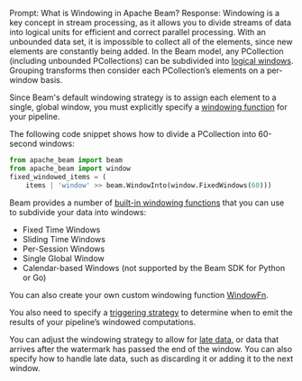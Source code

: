 Prompt:
What is Windowing in Apache Beam?
Response:
Windowing is a key concept in stream processing, as it allows you to divide streams of data into logical units for efficient and correct parallel processing.
With an unbounded data set, it is impossible to collect all of the elements, since new elements are constantly being added. In the Beam model, any PCollection (including unbounded PCollections) can be subdivided into [logical windows](https://beam.apache.org/documentation/programming-guide/#windowing-basics). Grouping transforms then consider each PCollection’s elements on a per-window basis.

Since Beam's default windowing strategy is to assign each element to a single, global window, you must explicitly specify a [windowing function](https://beam.apache.org/documentation/programming-guide/#setting-your-pcollections-windowing-function) for your pipeline.

The following code snippet shows how  to divide a PCollection into 60-second windows:
```python
from apache_beam import beam
from apache_beam import window
fixed_windowed_items = (
    items | 'window' >> beam.WindowInto(window.FixedWindows(60)))
```

Beam provides a number of [built-in windowing functions](https://beam.apache.org/documentation/programming-guide/#windowing-functions) that you can use to subdivide your data into windows:
- Fixed Time Windows
- Sliding Time Windows
- Per-Session Windows
- Single Global Window
- Calendar-based Windows (not supported by the Beam SDK for Python or Go)

You can also create your own custom windowing function [WindowFn](https://github.com/apache/beam/blob/master/sdks/python/apache_beam/transforms/window.py).

You also need to specify a [triggering strategy](https://beam.apache.org/documentation/programming-guide/#triggers) to determine when to emit the results of your pipeline’s windowed computations.

You can adjust the windowing strategy to allow for [late data](https://beam.apache.org/documentation/programming-guide/#watermarks-and-late-data), or data that arrives after the watermark has passed the end of the window. You can also specify how to handle late data, such as discarding it or adding it to the next window.
